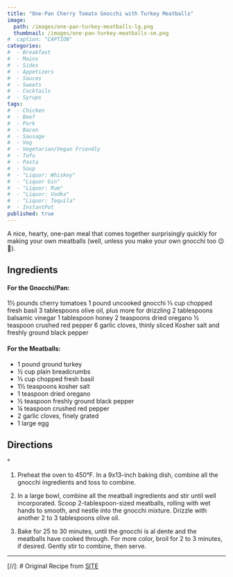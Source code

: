 ```yaml
---
title: "One-Pan Cherry Tomato Gnocchi with Turkey Meatballs"
image: 
  path: /images/one-pan-turkey-meatballs-lg.png
  thumbnail: /images/one-pan-turkey-meatballs-sm.png
#  caption: "CAPTION"
categories:
#  - Breakfast
#  - Mains
#  - Sides
#  - Appetizers
#  - Sauces
#  - Sweets
#  - Cocktails
#  - Syrups
tags:
#  - Chicken
#  - Beef
#  - Pork
#  - Bacon
#  - Sausage
#  - Veg
#  - Vegetarian/Vegan Friendly
#  - Tofu
#  - Pasta
#  - Soup
#  - "Liquor: Whiskey"
#  - "Liquor Gin"
#  - "Liquor: Rum"
#  - "Liquor: Vodka"
#  - "Liquor: Tequila"
#  - InstantPot
published: true
---
```


A nice, hearty, one-pan meal that comes together surprisingly quickly for making your own meatballs (well, unless you make your own gnocchi too 😉🥔).

## Ingredients

#### For the Gnocchi/Pan:

1½ pounds cherry tomatoes
1 pound uncooked gnocchi
⅓ cup chopped fresh basil
3 tablespoons olive oil, plus more for drizzling
2 tablespoons balsamic vinegar
1 tablespoon honey
2 teaspoons dried oregano
½ teaspoon crushed red pepper
6 garlic cloves, thinly sliced
Kosher salt and freshly ground black pepper

#### For the Meatballs:

* 1 pound ground turkey
* ½ cup plain breadcrumbs
* ⅓ cup chopped fresh basil
* 1½ teaspoons kosher salt
* 1 teaspoon dried oregano
* ½ teaspoon freshly ground black pepper
* ¼ teaspoon crushed red pepper
* 2 garlic cloves, finely grated
* 1 large egg

## Directions
°
1. Preheat the oven to 450°F. In a 9x13-inch baking dish, combine all the gnocchi ingredients and toss to combine.

1. In a large bowl, combine all the meatball ingredients and stir until well incorporated. Scoop 2-tablespoon-sized meatballs, rolling with wet hands to smooth, and nestle into the gnocchi mixture. Drizzle with another 2 to 3 tablespoons olive oil.

1. Bake for 25 to 30 minutes, until the gnocchi is al dente and the meatballs have cooked through. For more color, broil for 2 to 3 minutes, if desired. Gently stir to combine, then serve.



---
[//]: # Original Recipe from [SITE](URL)




